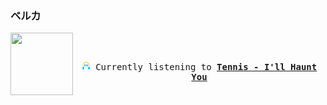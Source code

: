 ### ベルカ
<kbd>
<a href="https://www.youtube.com/results?search_query=Tennis+I&#39;ll+Haunt+You" target="_blank">
    <img align="left" width="100" height="100" src="https:&#x2F;&#x2F;lastfm.freetls.fastly.net&#x2F;i&#x2F;u&#x2F;174s&#x2F;47fbd156883d32518f4360e71bde2384.jpg">
</a>

</br></br><p align="center"><img height="14" width="14" src="assets/listening.png"> Currently listening to <b><a href="https://www.youtube.com/results?search_query=Tennis+I&#39;ll+Haunt+You" target="_blank">Tennis - I&#39;ll Haunt You</a> </b></p>
</kbd>
